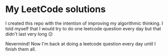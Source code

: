 # My LeetCode solutions
I created this repo with the intention of improving my algorithmic thinking. I told myself that I would try to do one leetcode question every day but that didn't last very long 😕 

Nevermind! Now I'm back at doing a leetcode question every day until I finish them all.
